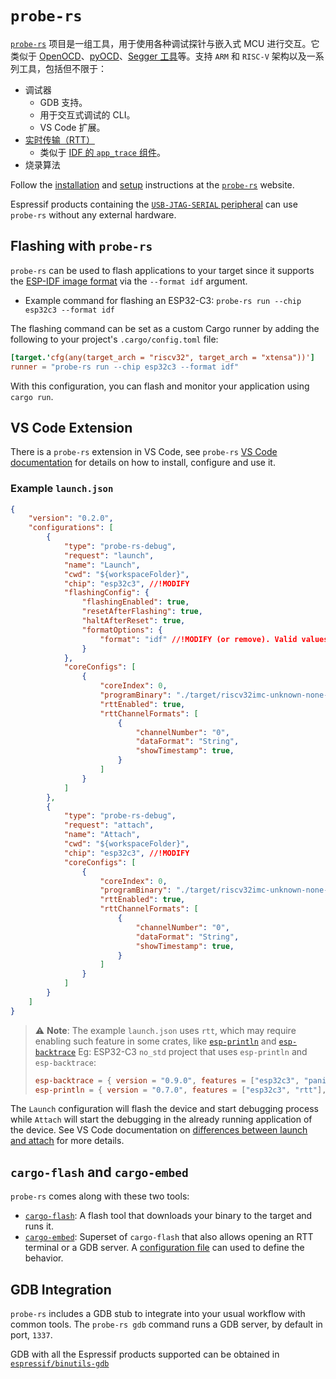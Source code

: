 # `probe-rs`

[`probe-rs`][probe-rs] 项目是一组工具，用于使用各种调试探针与嵌入式 MCU 进行交互。它类似于 [OpenOCD][openocd]、[pyOCD][pyocd]、[Segger 工具][segger-tools]等。支持 `ARM` 和 `RISC-V` 架构以及一系列工具，包括但不限于：

- 调试器
  - GDB 支持。
  - 用于交互式调试的 CLI。
  - VS Code 扩展。
- [实时传输（RTT）][rtt]
  - 类似于 [IDF 的 `app_trace` 组件][app-trace-idf]。
- 烧录算法

Follow the [installation][prober-rs-installation] and [setup][prober-rs-setup] instructions at the [`probe-rs`][probe-rs] website.

Espressif products containing the [`USB-JTAG-SERIAL` peripheral][usb-jtag-serial] can use `probe-rs` without any external hardware.

[probe-rs]: https://probe.rs/
[openocd]: https://openocd.org/
[pyocd]: https://pyocd.io/
[segger-tools]: https://www.segger.com/
[app-trace-idf]: https://docs.espressif.com/projects/esp-idf/en/latest/esp32/api-guides/app_trace.html
[rtt]: https://wiki.segger.com/RTT
[prober-rs-installation]: https://probe.rs/docs/getting-started/installation/
[prober-rs-setup]: https://probe.rs/docs/getting-started/probe-setup/
[usb-jtag-serial]: index.md#usb-jtag-serial-peripheral

## Flashing with `probe-rs`

`probe-rs` can be used to flash applications to your target since it supports the [ESP-IDF image format][idf-image] via the `--format idf` argument.
  - Example command for flashing an ESP32-C3: `probe-rs run --chip esp32c3 --format idf`

The flashing command can be set as a custom Cargo runner by adding the following to your project's `.cargo/config.toml` file:

```toml
[target.'cfg(any(target_arch = "riscv32", target_arch = "xtensa"))']
runner = "probe-rs run --chip esp32c3 --format idf"
```

With this configuration, you can flash and monitor your application using `cargo run`.

[idf-image]: https://docs.espressif.com/projects/esptool/en/latest/esp32c3/advanced-topics/firmware-image-format.html

## VS Code Extension

There is a `probe-rs` extension in VS Code, see `probe-rs` [VS Code documentation][probe-rs-vscode] for details on how to install, configure and use it.

### Example `launch.json`

```json
{
    "version": "0.2.0",
    "configurations": [
        {
            "type": "probe-rs-debug",
            "request": "launch",
            "name": "Launch",
            "cwd": "${workspaceFolder}",
            "chip": "esp32c3", //!MODIFY
            "flashingConfig": {
                "flashingEnabled": true,
                "resetAfterFlashing": true,
                "haltAfterReset": true,
                "formatOptions": {
                    "format": "idf" //!MODIFY (or remove). Valid values are: 'elf'(default), 'idf'
                }
            },
            "coreConfigs": [
                {
                    "coreIndex": 0,
                    "programBinary": "./target/riscv32imc-unknown-none-elf/debug/${workspaceFolderBasename}", //!MODIFY
                    "rttEnabled": true,
                    "rttChannelFormats": [
                        {
                            "channelNumber": "0",
                            "dataFormat": "String",
                            "showTimestamp": true,
                        }
                    ]
                }
            ]
        },
        {
            "type": "probe-rs-debug",
            "request": "attach",
            "name": "Attach",
            "cwd": "${workspaceFolder}",
            "chip": "esp32c3", //!MODIFY
            "coreConfigs": [
                {
                    "coreIndex": 0,
                    "programBinary": "./target/riscv32imc-unknown-none-elf/debug/${workspaceFolderBasename}", //!MODIFY
                    "rttEnabled": true,
                    "rttChannelFormats": [
                        {
                            "channelNumber": "0",
                            "dataFormat": "String",
                            "showTimestamp": true,
                        }
                    ]
                }
            ]
        }
    ]
}
```

> ⚠️ **Note**: The example `launch.json` uses `rtt`, which may require enabling such feature in some crates, like [`esp-println`][esp-println] and [`esp-backtrace`][esp-backtrace]
> Eg: ESP32-C3 `no_std` project that uses `esp-println` and `esp-backtrace`:
> ```toml
> esp-backtrace = { version = "0.9.0", features = ["esp32c3", "panic-handler", "exception-handler", "print-rtt"] }
> esp-println = { version = "0.7.0", features = ["esp32c3", "rtt"], default-features = flase }
> ```

The `Launch` configuration will flash the device and start debugging process while `Attach` will start the debugging in the already running application of the device. See VS Code documentation on [differences between launch and attach][vscode-configs] for more details.


[probe-rs-vscode]: https://probe.rs/docs/tools/debugger/
[esp-println]: https://github.com/esp-rs/esp-println
[esp-backtrace]: https://github.com/esp-rs/esp-backtrace?tab=readme-ov-file#features
[vscode-configs]: https://code.visualstudio.com/docs/editor/debugging#_launch-versus-attach-configurations

## `cargo-flash` and `cargo-embed`

`probe-rs` comes along with these two tools:
- [`cargo-flash`][cargo-flash]: A flash tool that downloads your binary to the target and runs it.
- [`cargo-embed`][cargo-embed]: Superset of `cargo-flash` that also allows opening an RTT terminal or a GDB server. A [configuration file][cargo-embed-config] can used to define the behavior.

[cargo-flash]: https://probe.rs/docs/tools/cargo-flash/
[cargo-embed]: https://probe.rs/docs/tools/cargo-embed/
[cargo-embed-config]: https://probe.rs/docs/tools/cargo-embed/#configuration

## GDB Integration

`probe-rs` includes a GDB stub to integrate into your usual workflow with common tools. The `probe-rs gdb` command runs a GDB server, by default in port, `1337`.

GDB with all the Espressif products supported can be obtained in [`espressif/binutils-gdb`][binutils-repo]

[binutils-repo]: https://github.com/espressif/binutils-gdb
